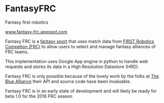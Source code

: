 FantasyFRC
==========
 
Fantasy first robotics

www.fantasy-frc.appspot.com 

Fantasy FRC is a <a href="http://en.wikipedia.org/wiki/Fantasy_sport" target="_blank">fantasy sport</a> that uses match data from <a href="http://www.usfirst.org" target="_blank">FIRST Robotics Competion (FRC)</a> to allow users to select and manage fantasy alliances of FRC teams.

This implementation uses Google App engine in python to handle web requests and stores its data in a High Resolution Datastore (HRD).

Fantasy FRC is only possible because of the lovely work by the folks at <a href="www.thebluealliance.com">The Blue Alliance</a> their API and source code have been invaluable.

Fantasy FRC is in an early state of development and will likely be ready for beta 1.0 for the 2016 FRC season

